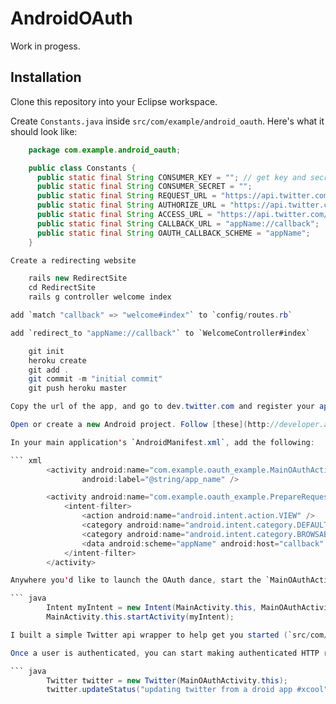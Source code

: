 AndroidOAuth
============

Work in progess.

Installation
------------

Clone this repository into your Eclipse workspace.

Create `Constants.java` inside `src/com/example/android_oauth`. Here's what it should look like:

``` java
	package com.example.android_oauth;

	public class Constants {
	  public static final String CONSUMER_KEY = ""; // get key and secret from dev.twitter.com
	  public static final String CONSUMER_SECRET = "";
	  public static final String REQUEST_URL = "https://api.twitter.com/oauth/request_token";
	  public static final String AUTHORIZE_URL = "https://api.twitter.com/oauth/authorize";
	  public static final String ACCESS_URL = "https://api.twitter.com/oauth/access_token";
	  public static final String CALLBACK_URL = "appName://callback";
	  public static final String OAUTH_CALLBACK_SCHEME = "appName";
	}

Create a redirecting website

	rails new RedirectSite
	cd RedirectSite
	rails g controller welcome index

add `match "callback" => "welcome#index"` to `config/routes.rb`

add `redirect_to "appName://callback"` to `WelcomeController#index`

	git init
	heroku create
	git add .
	git commit -m "initial commit"
	git push heroku master

Copy the url of the app, and go to dev.twitter.com and register your application (if you haven't done so already). Set the callback url to `[heroku app url]/callback`.

Open or create a new Android project. Follow [these](http://developer.android.com/guide/developing/projects/projects-eclipse.html) instructions for referencing a library project in Eclipse.

In your main application's `AndroidManifest.xml`, add the following:

``` xml
		<activity android:name="com.example.oauth_example.MainOAuthActivity"
				android:label="@string/app_name" />

		<activity android:name="com.example.oauth_example.PrepareRequestTokenActivity" android:launchMode="singleTask">>
			<intent-filter>
				<action android:name="android.intent.action.VIEW" />
				<category android:name="android.intent.category.DEFAULT" />
				<category android:name="android.intent.category.BROWSABLE" />
				<data android:scheme="appName" android:host="callback" />
			</intent-filter>
		</activity>

Anywhere you'd like to launch the OAuth dance, start the `MainOAuthActivity` intent:

``` java
		Intent myIntent = new Intent(MainActivity.this, MainOAuthActivity.class);
		MainActivity.this.startActivity(myIntent);

I built a simple Twitter api wrapper to help get you started (`src/com/example/android_oauth/Twitter.java`). Feel free to add to it, or build your own.

Once a user is authenticated, you can start making authenticated HTTP requests. Sample usage:

``` java
		Twitter twitter = new Twitter(MainOAuthActivity.this);
		twitter.updateStatus("updating twitter from a droid app #xcool");


